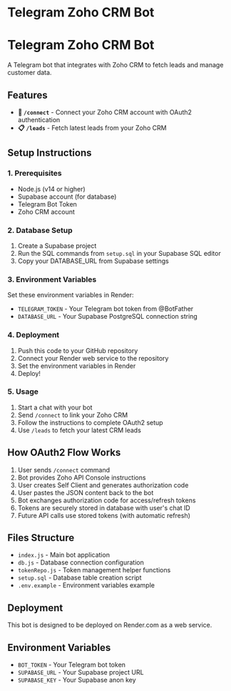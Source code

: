 # Telegram Zoho CRM Bot

# Telegram Zoho CRM Bot

A Telegram bot that integrates with Zoho CRM to fetch leads and manage customer data.

## Features

- **🔗 `/connect`** - Connect your Zoho CRM account with OAuth2 authentication
- **📋 `/leads`** - Fetch latest leads from your Zoho CRM

## Setup Instructions

### 1. Prerequisites

- Node.js (v14 or higher)
- Supabase account (for database)
- Telegram Bot Token
- Zoho CRM account

### 2. Database Setup

1. Create a Supabase project
2. Run the SQL commands from `setup.sql` in your Supabase SQL editor
3. Copy your DATABASE_URL from Supabase settings

### 3. Environment Variables

Set these environment variables in Render:

- `TELEGRAM_TOKEN` - Your Telegram bot token from @BotFather
- `DATABASE_URL` - Your Supabase PostgreSQL connection string

### 4. Deployment

1. Push this code to your GitHub repository
2. Connect your Render web service to the repository
3. Set the environment variables in Render
4. Deploy!

### 5. Usage

1. Start a chat with your bot
2. Send `/connect` to link your Zoho CRM
3. Follow the instructions to complete OAuth2 setup
4. Use `/leads` to fetch your latest CRM leads

## How OAuth2 Flow Works

1. User sends `/connect` command
2. Bot provides Zoho API Console instructions
3. User creates Self Client and generates authorization code
4. User pastes the JSON content back to the bot
5. Bot exchanges authorization code for access/refresh tokens
6. Tokens are securely stored in database with user's chat ID
7. Future API calls use stored tokens (with automatic refresh)

## Files Structure

- `index.js` - Main bot application
- `db.js` - Database connection configuration
- `tokenRepo.js` - Token management helper functions
- `setup.sql` - Database table creation script
- `.env.example` - Environment variables example

## Deployment

This bot is designed to be deployed on Render.com as a web service.

## Environment Variables

- `BOT_TOKEN` - Your Telegram bot token
- `SUPABASE_URL` - Your Supabase project URL
- `SUPABASE_KEY` - Your Supabase anon key

